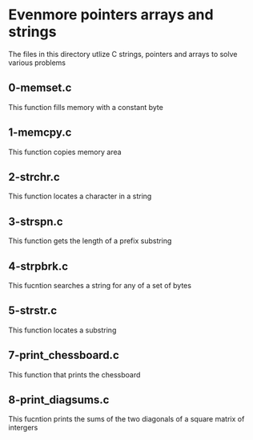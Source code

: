 # Evenmore pointers arrays and strings

The files in this directory utlize C strings, pointers and arrays to solve various problems

## 0-memset.c

This function fills memory with a constant byte

## 1-memcpy.c

This function copies memory area

## 2-strchr.c

This function locates a character in a string

## 3-strspn.c

This function gets the length of a prefix substring

## 4-strpbrk.c

This fucntion searches a string for any of a set of bytes

## 5-strstr.c

This function locates a substring

## 7-print_chessboard.c

This function that prints the chessboard

## 8-print_diagsums.c

This fucntion prints the sums of the two diagonals of a square matrix of intergers

